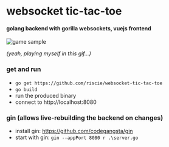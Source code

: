 # websocket tic-tac-toe 
#### golang backend with gorilla websockets, vuejs frontend
![game sample](http://langhard.com/github/tic-tac-toe1.gif "game sample")

*(yeah, playing myself in this gif...)*

### get and run
* `go get https://github.com/riscie/websocket-tic-tac-toe`
* `go build`
* run the produced binary
* connect to http://localhost:8080

### gin (allows live-rebuilding the backend on changes)
* install gin: https://github.com/codegangsta/gin
* start with gin:  `gin --appPort 8080 r .\server.go`
